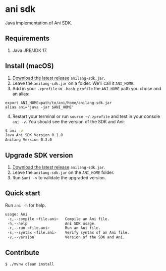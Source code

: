 # ani sdk

Java implementation of Ani SDK.

## Requirements

1. Java JRE/JDK 17.

## Install (macOS)

1. [Download the latest release](https://github.com/ani-lang/java-ani-sdk/releases) `anilang-sdk.jar`.
2. Leave the `anilang-sdk.jar` on a folder. We'll call it `ANI_HOME`.
3. Add in your `.zprofile` or `.bash_profile` the `ANI_HOME` path you chose and an alias:

```
export ANI_HOME=path/to/ani/home/anilang-sdk.jar
alias ani='java -jar $ANI_HOME'
```

4. Restart your terminal or run `source ~/.zprofile` and test in your console `ani -v`. You should 
see the version of the SDK and Ani:
```bash
$ ani -v
Java Ani SDK Version 0.1.0
Anilang Version 0.3.0
```

## Upgrade SDK version

1. [Download the latest release](https://github.com/ani-lang/java-ani-sdk/releases) `anilang-sdk.jar`.
2. Leave the `anilang-sdk.jar` on the `ANI_HOME` folder.
3. Run `$ani -v` to validate the upgraded version.

## Quick start
Run `ani -h` for help.
```bash
usage: Ani
 -c,--compile <file.ani>   Compile an Ani file.
 -h,--help                 Ani SDK usage.
 -r,--run <file.ani>       Run an Ani file.
 -s,--syntax <file.ani>    Verify syntax of an Ani file.
 -v,--version              Version of the SDK and Ani.
```

## Contribute

````shell
$ ./mvnw clean install
````
